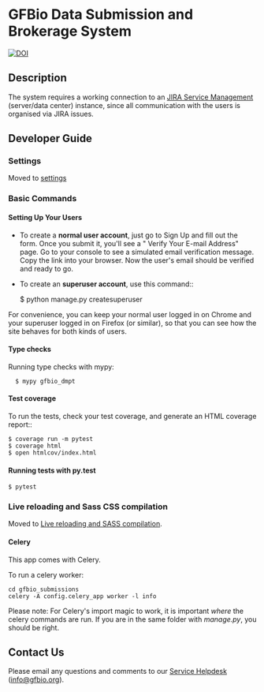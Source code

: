 # GFBio Data Submission and Brokerage System


[![DOI](https://zenodo.org/badge/687193434.svg)](https://zenodo.org/badge/latestdoi/687193434)


## Description

The system requires a working connection to an [JIRA Service Management](https://www.atlassian.com/software/jira/service-management) (server/data center) instance, since all communication with the users is organised via JIRA issues. 

## Developer Guide

### Settings

Moved to [settings](http://cookiecutter-django.readthedocs.io/en/latest/settings.html)

### Basic Commands

#### Setting Up Your Users

* To create a **normal user account**, just go to Sign Up and fill out the form. Once you submit it, you'll see a "
  Verify Your E-mail Address" page. Go to your console to see a simulated email verification message. Copy the link into
  your browser. Now the user's email should be verified and ready to go.

* To create an **superuser account**, use this command::

    $ python manage.py createsuperuser

For convenience, you can keep your normal user logged in on Chrome and your superuser logged in on Firefox (or similar),
so that you can see how the site behaves for both kinds of users.

#### Type checks

Running type checks with mypy:

      $ mypy gfbio_dmpt

#### Test coverage

To run the tests, check your test coverage, and generate an HTML coverage report::

    $ coverage run -m pytest
    $ coverage html
    $ open htmlcov/index.html

#### Running tests with py.test

    $ pytest

### Live reloading and Sass CSS compilation

Moved
to [Live reloading and SASS compilation](http://cookiecutter-django.readthedocs.io/en/latest/live-reloading-and-sass-compilation.html).

#### Celery

This app comes with Celery.

To run a celery worker:

    cd gfbio_submissions
    celery -A config.celery_app worker -l info

Please note: For Celery's import magic to work, it is important *where* the celery commands are run. If you are in the
same folder with *manage.py*, you should be right.

## Contact Us

Please email any questions and comments to our [Service Helpdesk](mailto:info@gfbio.org) (<info@gfbio.org>).
